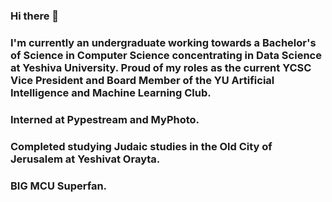 ### Hi there 👋
### I'm currently an undergraduate working towards a Bachelor's of Science in Computer Science concentrating in Data Science at Yeshiva University. Proud of my roles as the current YCSC Vice President and Board Member of the YU Artificial Intelligence and Machine Learning Club. 
### Interned at Pypestream and MyPhoto. 
### Completed studying Judaic studies in the Old City of Jerusalem at Yeshivat Orayta. 
### BIG MCU Superfan.
<!--
**davidlifschitz/davidlifschitz** is a ✨ _special_ ✨ repository because its `README.md` (this file) appears on your GitHub profile.

Here are some ideas to get you started:

- 🔭 I’m currently working on ...
- 🌱 I’m currently learning ...
- 👯 I’m looking to collaborate on ...
- 🤔 I’m looking for help with ...
- 💬 Ask me about ...
- 📫 How to reach me: ...
- 😄 Pronouns: ...
- ⚡ Fun fact: ...
-->

